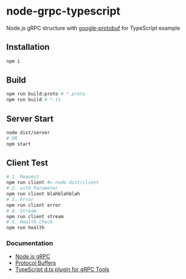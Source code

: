# node-grpc-typescript

Node.js gRPC structure with [google-protobuf](https://www.npmjs.com/package/google-protobuf) for TypeScript example

## Installation

```sh
npm i
```

## Build

```sh
npm run build:proto # *.proto
npm run build # *.ts
```

## Server Start

```sh
node dist/server
# OR
npm start
```

## Client Test

```sh
# 1. Request
npm run client #= node dist/client
# 2. with Parameter
npm run client blahblahblah
# 3. Error
npm run client error
# 4. Stream
npm run client stream
# 5. Health Check
npm run health
```

### Documentation

* [Node.js gRPC](https://grpc.io/grpc/node/grpc.html)
* [Protocol Buffers](https://developers.google.com/protocol-buffers/docs/proto3)
* [TypeScript d.ts plugin for gRPC Tools](https://github.com/agreatfool/grpc_tools_node_protoc_ts)
